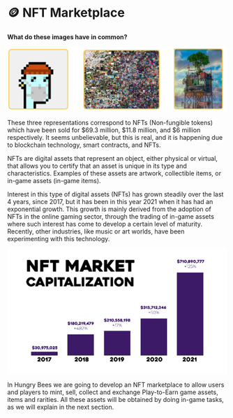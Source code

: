 # 🪙 NFT Marketplace

**What do these images have in common?**

![](<../.gitbook/assets/image (38).png>)

These three representations correspond to NFTs (Non-fungible tokens) which have been sold for $69.3 million, $11.8 million, and $6 million respectively. It seems unbelievable, but this is real, and it is happening due to blockchain technology, smart contracts, and NFTs.&#x20;

NFTs are digital assets that represent an object, either physical or virtual, that allows you to certify that an asset is unique in its type and characteristics. Examples of these assets are artwork, collectible items, or in-game assets (in-game items).&#x20;

Interest in this type of digital assets (NFTs) has grown steadily over the last 4 years, since 2017, but it has been in this year 2021 when it has had an exponential growth. This growth is mainly derived from the adoption of NFTs in the online gaming sector, through the trading of in-game assets where such interest has come to develop a certain level of maturity. Recently, other industries, like music or art worlds, have been experimenting with this technology.

![](<../.gitbook/assets/image (53).png>)

In Hungry Bees we are going to develop an NFT marketplace to allow users and players to mint, sell, collect and exchange Play-to-Earn game assets, items and rarities. All these assets will be obtained by doing in-game tasks, as we will explain in the next section.
